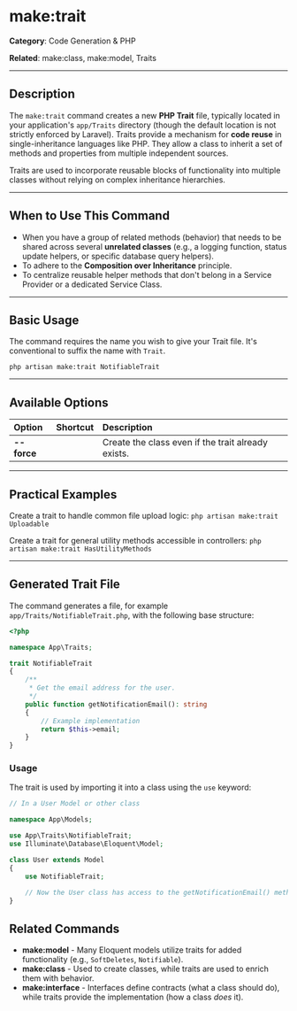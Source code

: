 # make:trait

**Category**: Code Generation & PHP

**Related**: make:class, make:model, Traits

---

## Description

The `make:trait` command creates a new **PHP Trait** file, typically located in your application's `app/Traits` directory (though the default location is not strictly enforced by Laravel). Traits provide a mechanism for **code reuse** in single-inheritance languages like PHP. They allow a class to inherit a set of methods and properties from multiple independent sources.

Traits are used to incorporate reusable blocks of functionality into multiple classes without relying on complex inheritance hierarchies.

---

## When to Use This Command

- When you have a group of related methods (behavior) that needs to be shared across several **unrelated classes** (e.g., a logging function, status update helpers, or specific database query helpers).
- To adhere to the **Composition over Inheritance** principle.
- To centralize reusable helper methods that don't belong in a Service Provider or a dedicated Service Class.

---

## Basic Usage

The command requires the name you wish to give your Trait file. It's conventional to suffix the name with `Trait`.

`php artisan make:trait NotifiableTrait`

---

## Available Options

| Option | Shortcut | Description |
| :--- | :--- | :--- |
| **--force** | | Create the class even if the trait already exists. |

---

## Practical Examples

Create a trait to handle common file upload logic:
`php artisan make:trait Uploadable`

Create a trait for general utility methods accessible in controllers:
`php artisan make:trait HasUtilityMethods`

---

## Generated Trait File

The command generates a file, for example `app/Traits/NotifiableTrait.php`, with the following base structure:

```php
<?php

namespace App\Traits;

trait NotifiableTrait
{
    /**
     * Get the email address for the user.
     */
    public function getNotificationEmail(): string
    {
        // Example implementation
        return $this->email;
    }
}
```
### Usage

The trait is used by importing it into a class using the `use` keyword:
```php
// In a User Model or other class

namespace App\Models;

use App\Traits\NotifiableTrait;
use Illuminate\Database\Eloquent\Model;

class User extends Model
{
    use NotifiableTrait;
    
    // Now the User class has access to the getNotificationEmail() method
}
```
## Related Commands

* **make:model** - Many Eloquent models utilize traits for added functionality (e.g., `SoftDeletes`, `Notifiable`).
* **make:class** - Used to create classes, while traits are used to enrich them with behavior.
* **make:interface** - Interfaces define contracts (what a class should do), while traits provide the implementation (how a class _does_ it).
